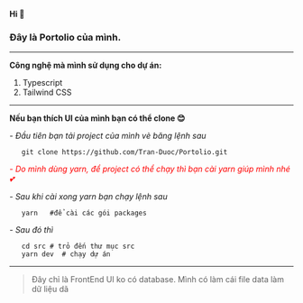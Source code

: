 **Hi 👋**

### Đây là Portolio của mình.

<hr>

**Công nghệ mà mình sử dụng cho dự án:**

1. Typescript
2. Tailwind CSS

<hr>

**Nếu bạn thích UI của mình bạn có thể clone 😊**

_- Đầu tiên bạn tải project của mình vè băng lệnh sau_

```shell
   git clone https://github.com/Tran-Duoc/Portolio.git
```

<i style="color:red"> - Do mình dùng yarn, để project có thể chạy thì bạn cài yarn giúp mình nhé 💕</i>

_- Sau khi cài xong yarn bạn chạy lệnh sau_

```shell
   yarn   #để cài các gói packages
```

_- Sau đó thì_

```shell
   cd src # trỏ đến thư mục src
   yarn dev  # chạy dự án
```

<hr>

> Đây chỉ là FrontEnd UI ko có database. Mình có làm cái file data làm dữ liệu dã
